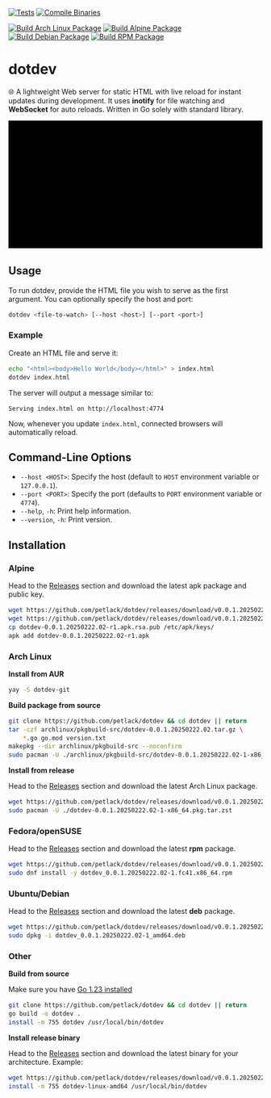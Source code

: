 [![Tests](https://github.com/petlack/dotdev/actions/workflows/tests.yml/badge.svg)](https://github.com/petlack/dotdev/actions/workflows/tests.yml)
[![Compile Binaries](https://github.com/petlack/dotdev/actions/workflows/compile.yml/badge.svg)](https://github.com/petlack/dotdev/actions/workflows/compile.yml)

[![Build Arch Linux Package](https://github.com/petlack/dotdev/actions/workflows/archlinux.yml/badge.svg)](https://github.com/petlack/dotdev/actions/workflows/archlinux.yml)
[![Build Alpine Package](https://github.com/petlack/dotdev/actions/workflows/alpine.yml/badge.svg)](https://github.com/petlack/dotdev/actions/workflows/alpine.yml)
[![Build Debian Package](https://github.com/petlack/dotdev/actions/workflows/debian.yml/badge.svg)](https://github.com/petlack/dotdev/actions/workflows/debian.yml)
[![Build RPM Package](https://github.com/petlack/dotdev/actions/workflows/rpm.yml/badge.svg)](https://github.com/petlack/dotdev/actions/workflows/rpm.yml)

# dotdev
🌐 A lightweight Web server for static HTML with live reload for instant updates during development.
It uses **inotify** for file watching and **WebSocket** for auto reloads.
Written in Go solely with standard library.

![Screen recording](screencast.gif)

## Usage
To run dotdev, provide the HTML file you wish to serve as the first argument.
You can optionally specify the host and port:
```bash
dotdev <file-to-watch> [--host <host>] [--port <port>]
```

### Example
Create an HTML file and serve it:
```bash
echo "<html><body>Hello World</body></html>" > index.html
dotdev index.html
```
The server will output a message similar to:
```
Serving index.html on http://localhost:4774
```
Now, whenever you update `index.html`, connected browsers will automatically reload.

## Command-Line Options
* `--host <HOST>`: Specify the host (default to `HOST` environment variable or `127.0.0.1`).
* `--port <PORT>`: Specify the port (defaults to `PORT` environment variable or `4774`).
* `--help`, `-h`: Print help information.
* `--version`, `-h`: Print version.

## Installation

### Alpine
Head to the [Releases](https://github.com/petlack/dotdev/releases) section and download the latest apk package and public key.
```bash
wget https://github.com/petlack/dotdev/releases/download/v0.0.1.20250222.02/dotdev-0.0.1.20250222.01-r1.apk
wget https://github.com/petlack/dotdev/releases/download/v0.0.1.20250222.02/dotdev-0.0.1.20250222.01-r1.apk.rsa.pub
cp dotdev-0.0.1.20250222.02-r1.apk.rsa.pub /etc/apk/keys/
apk add dotdev-0.0.1.20250222.02-r1.apk
```

### Arch Linux
**Install from AUR**
```bash
yay -S dotdev-git
```

**Build package from source**
```bash
git clone https://github.com/petlack/dotdev && cd dotdev || return
tar -czf archlinux/pkgbuild-src/dotdev-0.0.1.20250222.02.tar.gz \
    *.go go.mod version.txt
makepkg --dir archlinux/pkgbuild-src --noconfirm
sudo pacman -U ./archlinux/pkgbuild-src/dotdev-0.0.1.20250222.02-1-x86_64.pkg.tar.zst
```

**Install from release**

Head to the [Releases](https://github.com/petlack/dotdev/releases) section and download the latest Arch Linux package.
```bash
wget https://github.com/petlack/dotdev/releases/download/v0.0.1.20250222.02/dotdev-0.0.1.20250222.01-1-x86_64.pkg.tar.zst
sudo pacman -U ./dotdev-0.0.1.20250222.02-1-x86_64.pkg.tar.zst
```

### Fedora/openSUSE
Head to the [Releases](https://github.com/petlack/dotdev/releases) section and download the latest **rpm** package.
```bash
wget https://github.com/petlack/dotdev/releases/download/v0.0.1.20250222.02/dotdev_0.0.1.20250222.01.fc41.x86_64.rpm
sudo dnf install -y dotdev_0.0.1.20250222.02-1.fc41.x86_64.rpm
```

### Ubuntu/Debian
Head to the [Releases](https://github.com/petlack/dotdev/releases) section and download the latest **deb** package.
```bash
wget https://github.com/petlack/dotdev/releases/download/v0.0.1.20250222.02/dotdev_0.0.1.20250222.01-1_amd64.deb
sudo dpkg -i dotdev_0.0.1.20250222.02-1_amd64.deb
```

### Other
**Build from source**

Make sure you have [Go 1.23 installed](https://go.dev/doc/install)
```bash
git clone https://github.com/petlack/dotdev && cd dotdev || return
go build -o dotdev .
install -m 755 dotdev /usr/local/bin/dotdev
```

**Install release binary**

Head to the [Releases](https://github.com/petlack/dotdev/releases) section and download the latest binary for your architecture.
Example:
```bash
wget https://github.com/petlack/dotdev/releases/download/v0.0.1.20250222.02/dotdev-linux-amd64
install -m 755 dotdev-linux-amd64 /usr/local/bin/dotdev
```
